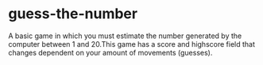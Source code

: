 # guess-the-number
A basic game in which you must estimate the number generated by the computer between 1 and 20.This game has a score and highscore field that changes dependent on your amount of movements (guesses). 
